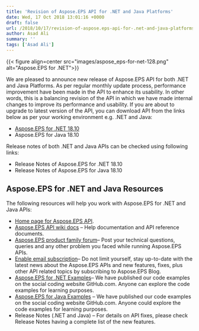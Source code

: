 ```yaml
---
title: 'Revision of Aspose.EPS API for .NET and Java Platforms'
date: Wed, 17 Oct 2018 13:01:16 +0000
draft: false
url: /2018/10/17/revision-of-aspose.eps-api-for-.net-and-java-platforms-with-performance-improvements/
author: Asad Ali
summary: ''
tags: ['Asad Ali']
---
```




{{< figure align=center src="images/aspose_eps-for-net-128.png" alt="Aspose.EPS for .NET">}}


We are pleased to announce new release of Aspose.EPS API for both .NET and Java Platforms. As per regular monthly update process, performance improvement have been made in the API to enhance its usability. In other words, this is a balancing revision of the API in which we have made internal changes to improve its performance and usability. If you are about to upgrade to latest version of the API, you can download API from the links below as per your working environment e.g. .NET and Java:

*   [Aspose.EPS for .NET 18.10][1]
*   Aspose.EPS for Java 18.10

Release notes of both .NET and Java APIs can be checked using following links:

*   Release Notes of Aspose.EPS for .NET 18.10
*   Release Notes of Aspose.EPS for Java 18.10

## Aspose.EPS for .NET and Java Resources

The following resources will help you work with Aspose.EPS for .NET and Java APIs:

*   [Home page for Aspose.EPS API][2].
*   [Aspose.EPS API wiki docs][3] – Help documentation and API reference documents.
*   [Aspose.EPS product family forum][4]– Post your technical questions, queries and any other problem you faced while running Aspose.EPS APIs.
*   [Enable email subscription][5]– Do not limit yourself, stay up-to-date with the latest news about the Aspose.EPS APIs and new features, fixes, plus other API related topics by subscribing to Aspose.EPS Blog.
*   [Aspose.EPS for .NET Examples][6]– We have published our code examples on the social coding website GitHub.com. Anyone can explore the code examples for learning purposes.
*   [Aspose.EPS for Java Examples][7] – We have published our code examples on the social coding website GitHub.com. Anyone could explore the code examples for learning purposes.
*   Release Notes (.NET and Java) – For details on API fixes, please check Release Notes having a complete list of the new features.




[1]: https://www.nuget.org/packages/Aspose.EPS/18.10.0
[2]: http://www.aspose.com/products/eps
[3]: https://docs.aspose.com/display/pageproductfamily/Home
[4]: https://forum.aspose.com/c/eps
[5]: https://blog.aspose.com/category/aspose-products/aspose-eps-product-family/
[6]: https://github.com/aspose-page/Aspose.Page-for-.NET
[7]: https://github.com/aspose-page/Aspose.Page-for-Java



